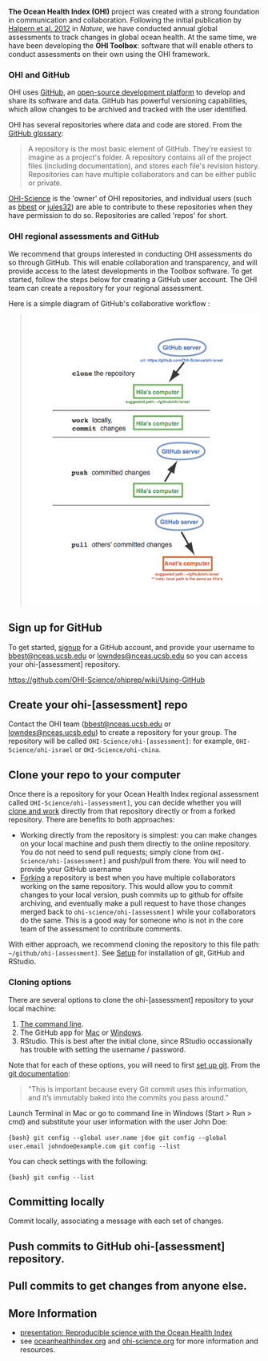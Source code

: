 **The Ocean Health Index (OHI)** project was created with a strong foundation in communication and collaboration. Following the initial publication by [Halpern et al. 2012](http://www.nature.com/nature/journal/v488/n7413/abs/nature11397.html) in *Nature*, we have conducted annual global assessments to track changes in global ocean health. At the same time, we have been developing the **OHI Toolbox**: software that will enable others to conduct assessments on their own using the OHI framework.

### OHI and GitHub

OHI uses [GitHub](http://github.com), an [open-source development platform](http://en.wikipedia.org/wiki/GitHub) to develop and share its software and data. GitHub has powerful versioning capabilities, which allow changes to be archived and tracked with the user identified.

OHI has several repositories where data and code are stored. From the [GitHub glossary](https://help.github.com/articles/github-glossary#repository):

> A repository is the most basic element of GitHub. They're easiest to imagine as a project's folder. A repository contains all of the project files (including documentation), and stores each file's revision history. Repositories can have multiple collaborators and can be either public or private.

[OHI-Science](https://github.com/OHI-Science) is the 'owner' of OHI repositories, and individual users (such as [bbest](https://github.com/bbest) or [jules32](https://github.com/jules32)) are able to contribute to these repositories when they have permission to do so. Repositories are called 'repos' for short.

### OHI regional assessments and GitHub

We recommend that groups interested in conducting OHI assessments do so through GitHub. This will enable collaboration and transparency, and will provide access to the latest developments in the Toolbox software. To get started, follow the steps below for creating a GitHub user account. The OHI team can create a repository for your regional assessment.

Here is a simple diagram of GitHub's collaborative workflow :

> ![](zfig_clone_push_pull.png)

Sign up for GitHub
------------------

To get started, [signup](http://github.com) for a GitHub account, and provide your username to <bbest@nceas.ucsb.edu> or <lowndes@nceas.ucsb.edu> so you can access your ohi-[assessment] repository.

<https://github.com/OHI-Science/ohiprep/wiki/Using-GitHub>

Create your ohi-[assessment] repo
---------------------------------

Contact the OHI team (<bbest@nceas.ucsb.edu> or <lowndes@nceas.ucsb.edu>) to create a repository for your group. The repository will be called `OHI-Science/ohi-[assessment]`: for example, `OHI-Science/ohi-israel` or `OHI-Science/ohi-china`.

Clone your repo to your computer
--------------------------------

Once there is a repository for your Ocean Health Index regional assessment called `OHI-Science/ohi-[assessment]`, you can decide whether you will [clone and work](https://github.com/OHI-Science/ohiprep/wiki/Setup#github_fork) directly from that repository directly or from a forked repository. There are benefits to both approaches:

-   Working directly from the repository is simplest: you can make changes on your local machine and push them directly to the online repository. You do not need to send pull requests; simply clone from `OHI-Science/ohi-[assessment]` and push/pull from there. You will need to provide your GitHub username
-   [Forking](https://help.github.com/articles/fork-a-repo) a repository is best when you have multiple collaborators working on the same repository. This would allow you to commit changes to your local version, push commits up to github for offsite archiving, and eventually make a pull request to have those changes merged back to `ohi-science/ohi-[assessment]` while your collaborators do the same. This is a good way for someone who is not in the core team of the assessment to contribute comments.

With either approach, we recommend cloning the repository to this file path: `~/github/ohi-[assessment]`. See [Setup](https://github.com/OHI-Science/ohiprep/wiki/Setup) for installation of git, GitHub and RStudio.

### Cloning options

There are several options to clone the ohi-[assessment] repository to your local machine:

1.  [The command line](https://help.github.com/articles/fork-a-repo#keep-your-fork-synced).
2.  The GitHub app for [Mac](https://mac.github.com/) or [Windows](https://windows.github.com/).
3.  RStudio. This is best after the initial clone, since RStudio occassionally has trouble with setting the username / password.

Note that for each of these options, you will need to first [set up git](https://help.github.com/articles/fork-a-repo#step-1-set-up-git). From the [git documentation](http://git-scm.com/book/en/Getting-Started-First-Time-Git-Setup#Your-Identity):

> "This is important because every Git commit uses this information, and it’s immutably baked into the commits you pass around."

Launch Terminal in Mac or go to command line in Windows (Start \> Run \> cmd) and substitute your user information with the user John Doe:

`{bash} git config --global user.name jdoe git config --global user.email johndoe@example.com git config --list`

You can check settings with the following:

`{bash} git config --list`

Committing locally
------------------

Commit locally, associating a message with each set of changes.

Push commits to GitHub ohi-[assessment] repository.
---------------------------------------------------

Pull commits to get changes from anyone else.
---------------------------------------------

More Information
----------------

-   [presentation: Reproducible science with the Ocean Health Index](http://bbest.github.io/talks/2014-06_OHI-repro-sci/#1)
-   see [oceanhealthindex.org](www.oceanhealthindex.org) and [ohi-science.org](ohi-science.org) for more information and resources.
